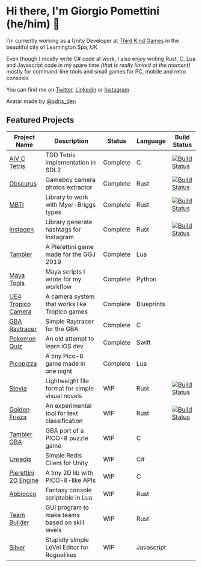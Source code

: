 # Hi there, I'm Giorgio Pomettini (he/him) 👋

I’m currently working as a Unity Developer at [Third Kind Games](https://www.thirdkindgames.com/) in the beautiful city of Leamington Spa, UK

Even though I mostly write C# code at work, I also enjoy writing Rust, C, Lua and Javascript code in my spare time *(that is really limited at the moment)* mostly for command-line tools and small games for PC, mobile and retro consoles

You can find me on [Twitter](https://twitter.com/dreamquest), [Linkedin](https://it.linkedin.com/in/pomettini) or [Instagram](https://www.instagram.com/pomettini/)

Avatar made by [@odris_den](https://github.com/odris-den)

## Featured Projects

| Project Name                                                                 | Description                                      | Status   | Language   | Build Status                                                                                                                      |
| ---------------------------------------------------------------------------- | ------------------------------------------------ | -------- | ---------- | --------------------------------------------------------------------------------------------------------------------------------- |
| [AIV C Tetris](https://github.com/Pomettini/aiv_c_tetris)                    | TDD Tetris implementation in SDL2                | Complete | C          | [![Build Status](https://travis-ci.org/Pomettini/aiv_c_tetris.svg?branch=master)](https://travis-ci.org/Pomettini/aiv_c_tetris)   |
| [Obscurus](https://github.com/Pomettini/obscurus)                            | Gameboy camera photos extractor                  | Complete | Rust       | [![Build Status](https://travis-ci.org/Pomettini/obscurus.svg?branch=master)](https://travis-ci.org/Pomettini/obscurus)           |
| [MBTI](https://github.com/Pomettini/mbti)                                    | Library to work with Myer-Briggs types           | Complete | Rust       | [![Build Status](https://travis-ci.org/Pomettini/mbti.svg?branch=master)](https://travis-ci.org/Pomettini/mbti)                   |
| [Instagen](https://github.com/Pomettini/instagen)                            | Library generate hashtags for Instagram          | Complete | Rust       | [![Build Status](https://travis-ci.org/Pomettini/instagen.svg?branch=master)](https://travis-ci.org/Pomettini/instagen)           |
| [Tambler](https://github.com/Pomettini/ggj-2019)                             | A Pierettini game made for the GGJ 2019          | Complete | Lua        |
| [Maya Tools](https://github.com/Pomettini/maya-tools)                        | Maya scripts I wrote for my workflow             | Complete | Python     |
| [UE4 Tropico Camera](https://github.com/Pomettini/UE4_TropicoCamera)         | A camera system that works like Tropico games    | Complete | Blueprints |
| [GBA Raytracer](https://github.com/Pomettini/gba-raytracer)                  | Simple Raytracer for the GBA                     | Complete | C          |
| [Pokemon Quiz](https://github.com/Pomettini/pokemon-quiz)                    | An old attempt to learn iOS dev                  | Complete | Swift      |
| [Picopizza](https://github.com/Pomettini/picopizza)                          | A tiny Pico-8 game made in one night             | Complete | Lua        |
| [Stevia](https://github.com/Pomettini/stevia)                                | Lightweight file format for simple visual novels | WIP      | Rust       | [![Build Status](https://travis-ci.org/Pomettini/stevia.svg?branch=master)](https://travis-ci.org/Pomettini/stevia)               |
| [Golden Frieza](https://github.com/Pomettini/golden-frieza)                  | An experimental tool for text classification     | WIP      | Rust       | [![Build Status](https://travis-ci.org/Pomettini/golden-frieza.svg?branch=master)](https://travis-ci.org/Pomettini/golden-frieza) |
| [Tambler GBA](https://github.com/Pomettini/tambler-gba)                      | GBA port of a PICO-8 puzzle game                 | WIP      | C          |
| [Unredis](https://github.com/Pomettini/Uniredis)                             | Simple Redis Client for Unity                    | WIP      | C#         |
| [Pierettini 2D Engine](https://github.com/Pierafalcone/pierettini-2d-engine) | A tiny 2D lib with PICO-8-like APIs              | WIP      | C          |
| [Abbiocco](https://github.com/Pomettini/abbiocco)                            | Fantasy console scriptable in Lua                | WIP      | Rust       |
| [Team Builder](https://github.com/Pomettini/team-builder)                    | GUI program to make teams based on skill levels  | WIP      | Rust       |
| [Silver](https://github.com/Pomettini/Silver)                                | Stupidly sImple LeVel Editor for Roguelikes      | WIP      | Javascript |
